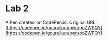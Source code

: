 # Lab 2 

A Pen created on CodePen.io. Original URL: [https://codepen.io/gouruikun/pen/poZWPQY](https://codepen.io/gouruikun/pen/poZWPQY).

